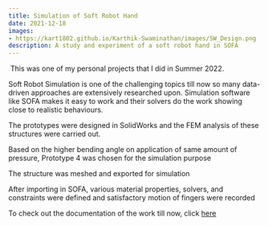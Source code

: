 ```yaml
---
title: Simulation of Soft Robot Hand
date: 2021-12-18
images:
- https://kart1802.github.io/Karthik-Swaminathan/images/SW_Design.png
description: A study and experiment of a soft robot hand in SOFA
---
```

<img src="">
This was one of my personal projects that I did in Summer 2022.
    
Soft Robot Simulation is one of the challenging topics till now so many data-driven approaches are extensively researched upon. Simulation software like SOFA makes it easy to work and their solvers do the work showing close to realistic behaviours.
    
The prototypes were designed in SolidWorks and the FEM analysis of these structures were carried out.
    
Based on the higher bending angle on application of same amount of pressure, Prototype 4 was chosen for the simulation purpose
    
The structure was meshed and exported for simulation
    
After importing in SOFA, various material properties, solvers, and constraints were defined and satisfactory motion of fingers were recorded

To check out the documentation of the work till now, click [here](https://drive.google.com/file/d/1cRkN751rlhMFbgSfjBxvMoK9e-g_HvJ6/view?usp=sharing)
